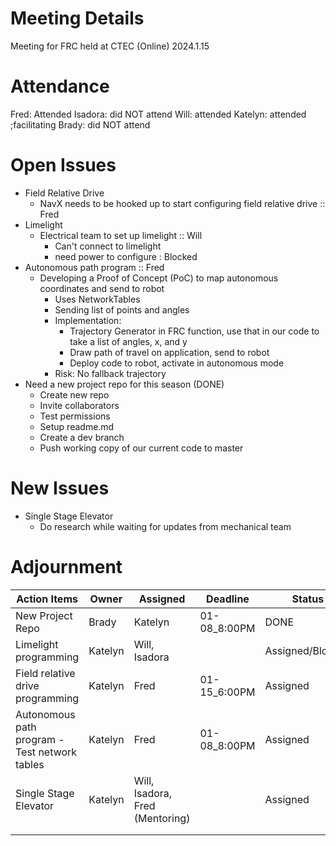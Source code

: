﻿# Meeting Details
Meeting for FRC held at CTEC (Online) 2024.1.15

# Attendance 
Fred: Attended
Isadora: did NOT attend
Will: attended
Katelyn: attended ;facilitating
Brady: did NOT attend 

# Open Issues
- Field Relative Drive
    - NavX needs to be hooked up to start configuring field relative drive :: Fred 
- Limelight
    - Electrical team to set up limelight :: Will 
        - Can't connect to limelight 
        - need power to configure : Blocked 
- Autonomous path program :: Fred 
    - Developing a Proof of Concept (PoC) to map autonomous coordinates and send to robot
        - Uses NetworkTables
        - Sending list of points and angles 
        - Implementation:
            - Trajectory Generator in FRC function, use that in our code to take a list of angles, x, and y
            - Draw path of travel on application, send to robot
            - Deploy code to robot, activate in autonomous mode
        - Risk: No fallback trajectory
- Need a new project repo for this season (DONE)
    - Create new repo
    - Invite collaborators 
    - Test permissions 
    - Setup readme.md 
    - Create a dev branch 
    - Push working copy of our current code to master 


# New Issues
- Single Stage Elevator
    - Do research while waiting for updates from mechanical team

# Adjournment

| Action Items | Owner | Assigned | Deadline | Status
|--------------|-------|----------|--------|---
|New Project Repo|Brady|Katelyn|01-08_8:00PM|DONE
|Limelight programming|Katelyn|Will, Isadora| |Assigned/Blocked
|Field relative drive programming|Katelyn|Fred|01-15_6:00PM|Assigned
|Autonomous path program - Test network tables|Katelyn|Fred|01-08_8:00PM|Assigned
|Single Stage Elevator|Katelyn| Will, Isadora, Fred (Mentoring)||Assigned
|||||
|||||

